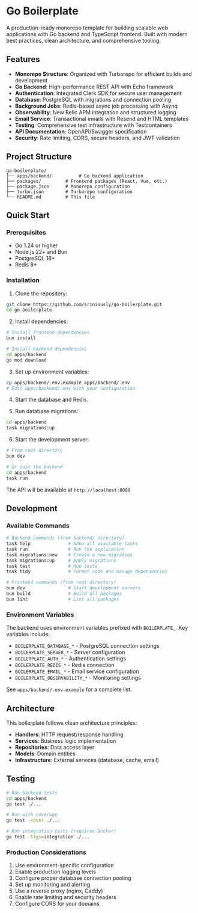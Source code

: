 # Go Boilerplate

A production-ready monorepo template for building scalable web applications with Go backend and TypeScript frontend. Built with modern best practices, clean architecture, and comprehensive tooling.

## Features

- **Monorepo Structure**: Organized with Turborepo for efficient builds and development
- **Go Backend**: High-performance REST API with Echo framework
- **Authentication**: Integrated Clerk SDK for secure user management
- **Database**: PostgreSQL with migrations and connection pooling
- **Background Jobs**: Redis-based async job processing with Asynq
- **Observability**: New Relic APM integration and structured logging
- **Email Service**: Transactional emails with Resend and HTML templates
- **Testing**: Comprehensive test infrastructure with Testcontainers
- **API Documentation**: OpenAPI/Swagger specification
- **Security**: Rate limiting, CORS, secure headers, and JWT validation

## Project Structure

```
go-boilerplate/
├── apps/backend/          # Go backend application
├── packages/         # Frontend packages (React, Vue, etc.)
├── package.json      # Monorepo configuration
├── turbo.json        # Turborepo configuration
└── README.md         # This file
```

## Quick Start

### Prerequisites

- Go 1.24 or higher
- Node.js 22+ and Bun
- PostgreSQL 16+
- Redis 8+

### Installation

1. Clone the repository:

```bash
git clone https://github.com/sriniously/go-boilerplate.git
cd go-boilerplate
```

2. Install dependencies:

```bash
# Install frontend dependencies
bun install

# Install backend dependencies
cd apps/backend
go mod download
```

3. Set up environment variables:

```bash
cp apps/backend/.env.example apps/backend/.env
# Edit apps/backend/.env with your configuration
```

4. Start the database and Redis.

5. Run database migrations:

```bash
cd apps/backend
task migrations:up
```

6. Start the development server:

```bash
# From root directory
bun dev

# Or just the backend
cd apps/backend
task run
```

The API will be available at `http://localhost:8080`

## Development

### Available Commands

```bash
# Backend commands (from backend/ directory)
task help              # Show all available tasks
task run               # Run the application
task migrations:new    # Create a new migration
task migrations:up     # Apply migrations
task test              # Run tests
task tidy              # Format code and manage dependencies

# Frontend commands (from root directory)
bun dev                # Start development servers
bun build              # Build all packages
bun lint               # Lint all packages
```

### Environment Variables

The backend uses environment variables prefixed with `BOILERPLATE_`. Key variables include:

- `BOILERPLATE_DATABASE_*` - PostgreSQL connection settings
- `BOILERPLATE_SERVER_*` - Server configuration
- `BOILERPLATE_AUTH_*` - Authentication settings
- `BOILERPLATE_REDIS_*` - Redis connection
- `BOILERPLATE_EMAIL_*` - Email service configuration
- `BOILERPLATE_OBSERVABILITY_*` - Monitoring settings

See `apps/backend/.env.example` for a complete list.

## Architecture

This boilerplate follows clean architecture principles:

- **Handlers**: HTTP request/response handling
- **Services**: Business logic implementation
- **Repositories**: Data access layer
- **Models**: Domain entities
- **Infrastructure**: External services (database, cache, email)

## Testing

```bash
# Run backend tests
cd apps/backend
go test ./...

# Run with coverage
go test -cover ./...

# Run integration tests (requires Docker)
go test -tags=integration ./...
```

### Production Considerations

1. Use environment-specific configuration
2. Enable production logging levels
3. Configure proper database connection pooling
4. Set up monitoring and alerting
5. Use a reverse proxy (nginx, Caddy)
6. Enable rate limiting and security headers
7. Configure CORS for your domains
